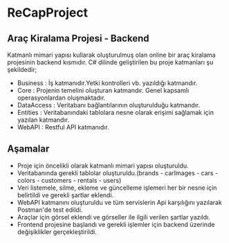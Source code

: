 # ReCapProject
## Araç Kiralama Projesi - Backend

Katmanlı mimari yapısı kullarak oluşturulmuş olan online bir araç kiralama projesinin backend kısmıdır. C# dilinde geliştirilen bu proje katmanları şu şekildedir;

  * Business : İş katmanıdır.Yetki kontrolleri vb. yazıldığı katmandır.
  * Core : Projenin temelini oluşturan katmandır. Genel kapsamlı operasyonlardan oluşmaktadır.
  * DataAccess : Veritabanı bağlantılarının oluşturulduğu katmandır.
  * Entities : Veritabanındaki tablolara nesne olarak erişimi sağlamak için yazılan katmandır.
  * WebAPI : Restful API katmanıdır. 

## Aşamalar
 * Proje için öncelikli olarak katmanlı mimari yapısı oluşturuldu.
 * Veritabanında gerekli tablolar oluşturuldu.(brands - carImages - cars - colors - customers - rentals - users)
 * Veri listemele, silme, ekleme ve güncelleme işlemeri her bir nesne için belirtildi ve gerekli şartlar eklendi.
 * WebAPI katmanını oluşturuldu ve tüm servislerin Api karşılığını yazılarak Postman'de test edildi.
 * Araçlar için görsel eklendi ve görseller ile ilgili verilen şartlar yazıldı.
 * Frontend projesine başlandı ve gerekli işlemler için backend üzerinde değişiklikler gerçekleştirildi.

